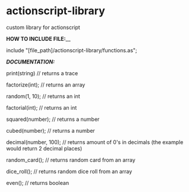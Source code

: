 # actionscript-library
custom library for actionscript

**HOW TO INCLUDE FILE:**__

include "[file_path]/actionscript-library/functions.as";


**_DOCUMENTATION:_**

print(string) // returns a trace

factorize(int); // returns an array

random(1, 10); // returns an int

factorial(int); // returns an int

squared(number); // returns a number

cubed(number); // returns a number

decimal(number, 100); // returns amount of 0's in decimals (the example would return 2 decimal places)

random_card(); // returns random card from an array

dice_roll(); // returns random dice roll from an array

even(); // returns boolean
